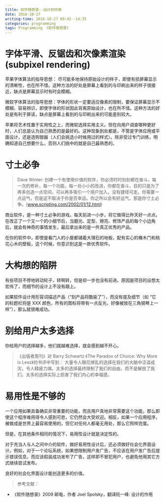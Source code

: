 ```yaml
---
title: 软件随想录--设计的作用
date: 2016-10-27
writing-time: 2016-10-27 09:42--14:35
categories: programming
tags: Programming 《软件随想录》
---
```


# 字体平滑、反锯齿和次像素渲染(subpixel rendering)

苹果字体算法的指导思想： 尽可能多地保持原始设计的样子，即使有损屏幕显示的清晰性，也在所不惜。这种方法的好处是屏幕上看到的与印刷出来的样子很接近，缺点是屏幕显示时有时会模糊。

微软字体算法的指导思想：字体的形状一定要适应像素的限制，要保证屏幕显示不模糊、容易辨识，即使字体的形状因此背离原始设计，也在所不惜。这种方法的好处是有利于屏读，缺点是屏幕上看到的与印刷出来的可能差别较大。

苹果将艺术性置于实用性之上，而微软选择实用主义。但在向用户调查哪种更好时，人们总是认为自己熟悉的是最好的。这种现象到处都是，不管是字体应用或平面设计，还是选购银器（人们会挑选小时候用过的样式）。除非受过专门训练，明确知道自己想要什么，否则人们挑中的就是自己最熟悉的。

# 寸土必争

> Dave Winter: 创建一个有使用价值的软件，你必须时时刻刻都在奋斗，每一次的修补，每一个功能，每一处小小的改进，你都在奋斗，目的只是为了再多创造一点空间，可以再多吸引一个用户加入。没有捷径可走。你需要一点运气，但是这不取决于你是否幸运。你之所以会有好运气，那是你寸土必争。(www.scripting.com/2002/01/12.html)

商业软件，是一种寸土必争的游戏。每天前进一小步，将它做得比昨天好一点点。在改正了一个又一个的小细节后，当磨光、定型、擦亮、修饰产品的每个小边角后，就会有神奇的事情发生，最后拿出来的是一件真正优秀的产品。

在你的软件中，即使是看门人的小屋都铺着大理石的地板，配有实心的橡木门和桃花心木的壁板，这个时候，你意识到这是一款优秀软件。


# 大构想的陷阱

有些项目不停地转动轮子，转啊转，但是却一步也没有前进。原因是项目的设想太宏伟了，而细节的设计上不没有跟上。

如果软件设计用形容词描述产品（“刻产品将酷毙了”），而没有提及细节（如 “它的标题栏将是 XXX 颜色，所有的图标将带有一点反光，好像被放在三角钢琴上一样”），那么就很难成功。


# 别给用户太多选择

你给用户的选择越多，他们就越难选择，就会感到越不开心。

> 《出版者周刊》对 Barry Schwartz 《The Paradox of Choice: Why More Is Less》的书评中写到： 大量令人眼花缭乱的选择在我们的大脑中泛滥成灾，令人精疲力竭。太多的选择最终限制了我们的自由，而不是解放了我们。太多的选择实际上损害了我们内心的幸福感。

# 易用性是不够的

一个应用如果具备确实非常重要的功能，而且用户真地非常需要这个功能，那么即使这个程序难用得令人感到可悲，它仍然会大受欢迎。相反，如果一个应用程序，被做成是世界上最容易使用的，但它对任何人都毫无用处，那么它照样完蛋。

但是，在其他条件相同的情况下，易用性设计就是决定性的。

对于充当人与人之间中介的软件，做好易用性设计后，还必须做好社会化界面设计。例如，对于一个论坛系统，如果想限制用户发广告，不应该在用户发广告后提示错误信息，而应该假装成功发布了广告，这样即不冒犯用户，也避免他用其它方式继续尝试发布。

良好的社会化界面设计能创造更多的价值。



> 参考文献： 

+ 《软件随想录》2009 邮电，作者 Joel Spolsky，翻译阮一峰: 设计的作用
